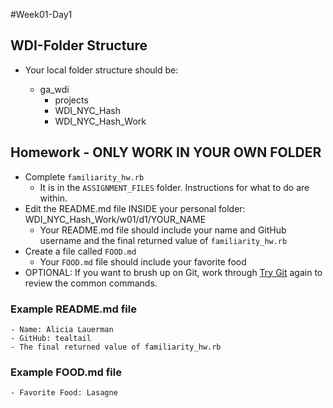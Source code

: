 #Week01-Day1

## WDI-Folder Structure
- Your local folder structure should be:

    - ga_wdi
        - projects
        - WDI_NYC_Hash
        - WDI_NYC_Hash_Work

## Homework - ONLY WORK IN YOUR OWN FOLDER
- Complete `familiarity_hw.rb`
  - It is in the `ASSIGNMENT_FILES` folder. Instructions for what to do are within.
- Edit the README.md file INSIDE your personal folder: WDI_NYC_Hash_Work/w01/d1/YOUR_NAME
    - Your README.md file should include your name and GitHub username and the final returned value of  `familiarity_hw.rb`
- Create a file called `FOOD.md`
    - Your `FOOD.md` file should include your favorite food
- OPTIONAL: If you want to brush up on Git, work through [Try Git](try.github.io) again to review the common commands.

### Example README.md file
    - Name: Alicia Lauerman
    - GitHub: tealtail
    - The final returned value of familiarity_hw.rb

### Example FOOD.md file
    - Favorite Food: Lasagne